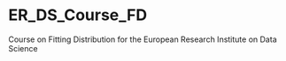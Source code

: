 # ER_DS_Course_FD
Course on Fitting Distribution for the European Research Institute on Data Science
